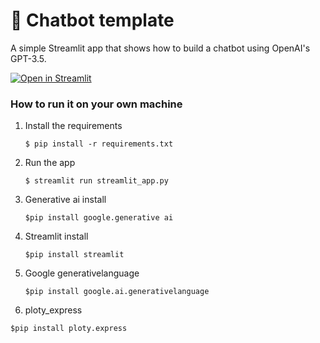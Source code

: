 # 💬 Chatbot template

A simple Streamlit app that shows how to build a chatbot using OpenAI's GPT-3.5.

[![Open in Streamlit](https://static.streamlit.io/badges/streamlit_badge_black_white.svg)](https://chatbot-template.streamlit.app/)

### How to run it on your own machine

1. Install the requirements

   ```
   $ pip install -r requirements.txt
   ```

2. Run the app

   ```
   $ streamlit run streamlit_app.py
   ```

3. Generative ai install
   
   ```
   $pip install google.generative ai
   ```

5. Streamlit install
   
   ```
   $pip install streamlit
   ```
6. Google generativelanguage

   ```
   $pip install google.ai.generativelanguage
   ```
7.  ploty_express
   ```
   $pip install ploty.express
   ```

